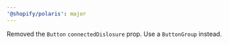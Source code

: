 ```yaml
---
'@shopify/polaris': major
---
```


Removed the `Button` `connectedDislosure` prop. Use a `ButtonGroup` instead.
